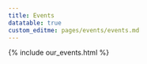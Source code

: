 ```yaml
---
title: Events
datatable: true
custom_editme: pages/events/events.md
---
```




{% include our_events.html %}